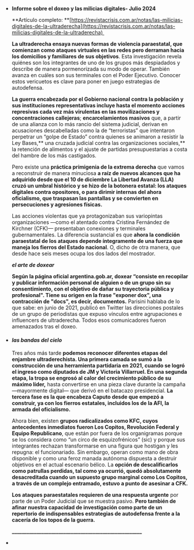 - **Informe sobre el doxeo y las milicias digitales- Julio 2024**
  
  **Artículo completo: **[https://revistacrisis.com.ar/notas/las-milicias-digitales-de-la-ultraderecha](https://revistacrisis.com.ar/notas/las-milicias-digitales-de-la-ultraderecha) 
  
  **La ultraderecha ensaya nuevas formas de violencia paraestatal, que comienzan como ataques virtuales en las redes pero derraman hacia los domicilios y familiares de sus objetivos**. Esta investigación revela quiénes son los integrantes de uno de los grupos más despiadados y describe de manera pormenorizada su modo de operar. También avanza en cuáles son sus terminales con el Poder Ejecutivo. Conocer estos vericuetos es clave para poner en juego estrategias de autodefensa.
  
  **La guerra encabezada por el Gobierno nacional contra la población y sus instituciones representativas incluye hasta el momento acciones represivas cada vez más virulentas en las movilizaciones y concentraciones callejeras**; **encarcelamientos masivos** que, a partir de una alianza con lo más rancio del sistema judicial, derivan en acusaciones descabelladas como la de “terroristas” que intentaron perpetrar un “golpe de Estado” contra quienes se animaron a resistir la Ley Bases,** una cruzada judicial contra las organizaciones sociales,** la retención de alimentos y el ajuste de partidas presupuestarias a costa del hambre de los más castigados.
  
  Pero existe una **práctica primigenia de la extrema derecha** que vamos a reconstruir de manera minuciosa **a raíz de nuevos alcances que ha adquirido desde que el 10 de diciembre La Libertad Avanza (LLA) cruzó un umbral histórico y se hizo de la botonera estatal: los ataques digitales contra opositores, o para dirimir internas del ahora oficialismo, que traspasan las pantallas y se convierten en persecuciones y agresiones físicas.**
  
  Las acciones violentas que ya protagonizaban sus variopintas organizaciones —como el atentado contra Cristina Fernández de Kirchner (CFK)— presentaban conexiones y terminales gubernamentales. La diferencia sustancial es que **ahora la condición paraestatal de los ataques depende íntegramente de una fuerza que maneja los fierros del Estado nacional**. O, dicho de otra manera, que desde hace seis meses ocupa los dos lados del mostrador.
  
  ***el arte de doxear***
  
  **Según la página oficial argentina.gob.ar, doxear “consiste en recopilar y publicar información personal de alguien o de un grupo sin su consentimiento, con el objetivo de dañar su trayectoria pública y profesional". Tiene su origen en la frase "exponer dox", una contracción de "docs", es decir, documentos.** Parisini hablaba de lo que sabe: en junio de 2021, publicó en Twitter las direcciones postales de un grupo de periodistas que expuso vínculos entre agrupaciones e influencers de ultraderecha. Todos esos comunicadores fueron amenazados tras el doxeo.
- #### ***las bandas del cielo***
  
  Tres años más tarde **podemos reconocer diferentes etapas del enjambre ultraderechista. Una primera camada se sumó a la construcción de una herramienta partidaria en 2021, cuando se logró el ingreso como diputados de JM y Victoria Villarruel. En una segunda etapa, la tropa se engrosó al calor del crecimiento público de su máximo líder,** hasta convertirse en una pieza clave durante la campaña —mayormente digital— que derivó en el batacazo presidencial. **La tercera fase es la que encabeza Caputo desde que empezó a construir, ya con los fierros estatales, incluidos los de la AFI, la armada del oficialismo.**
  
  Ahora bien, existen **grupos radicalizados como KFC, cuyos antecedentes inmediatos fueron Los Copitos, Revolución Federal y Equipo Republicano**, que están por fuera de los organigramas porque se los considera como “un circo de esquizofrénicos” (sic) y porque sus integrantes rechazan transformarse en una figura que hostigan y les repugna: el funcionariado. Sin embargo, operan como mano de obra disponible y como una feroz manada autónoma dispuesta a destruir objetivos en el actual escenario bélico. La **opción de descalificarlos como patrullas perdidas, tal como ya ocurrió, quedó absolutamente desacreditada cuando un supuesto grupo marginal como Los Copitos, a través de un complejo entramado, estuvo a punto de asesinar a CFK.**
  
  **Los ataques paraestatales requieren de una respuesta urgente** por parte de un Poder Judicial que se muestra pasivo. **Pero también de afinar nuestra capacidad de investigación como parte de un repertorio de indispensables estrategias de autodefensa frente a la cacería de los topos de la guerra.**
  
  **_____________________________________________________**
-